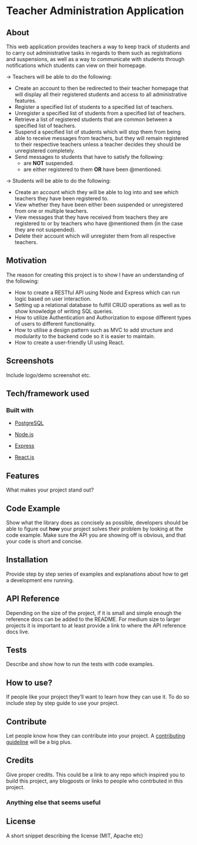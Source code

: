 # Teacher Administration Application

## About

This web application provides teachers a way to keep track of students and to carry out administrative tasks in regards to them such as registrations and suspensions, as well as a way to communicate with students through notifications which students can view on their homepage.

&#8594; Teachers will be able to do the following:

- Create an account to then be redirected to their teacher homepage that will display all their registered students and access to all administrative features.
- Register a specified list of students to a specified list of teachers.
- Unregister a specified list of students from a specified list of teachers.
- Retrieve a list of registered students that are common between a specified list of teachers.
- Suspend a specified list of students which will stop them from being able to receive messages from teachers, but they will remain registered to their respective teachers unless a teacher decides they should be unregistered completely.
- Send messages to students that have to satisfy the following:
  - are **NOT** suspended.
  - are either registered to them **OR** have been @mentioned.

&#8594; Students will be able to do the following:

- Create an account which they will be able to log into and see which teachers they have been registered to.
- View whether they have been either been suspended or unregistered from one or multiple teachers.
- View messages that they have received from teachers they are registered to or by teachers who have @mentioned them (in the case they are not suspended).
- Delete their account which will unregister them from all respective teachers.

## Motivation

The reason for creating this project is to show I have an understanding of the following:

- How to create a RESTful API using Node and Express which can run logic based on user interaction.
- Setting up a relational database to fulfill CRUD operations as well as to show knowledge of writing SQL queries.
- How to utilize Authentication and Authorization to expose different types of users to different functionality.
- How to utilise a design pattern such as MVC to add structure and modularity to the backend code so it is easier to maintain.
- How to create a user-friendly UI using React.

## Screenshots

Include logo/demo screenshot etc.

## Tech/framework used

### Built with

- [PostgreSQL](https://www.postgresql.org/)

- [Node.js](https://nodejs.org/en/)

- [Express](https://expressjs.com/)

- [React.js](https://reactjs.org/)

## Features

What makes your project stand out?

## Code Example

Show what the library does as concisely as possible, developers should be able to figure out **how** your project solves their problem by looking at the code example. Make sure the API you are showing off is obvious, and that your code is short and concise.

## Installation

Provide step by step series of examples and explanations about how to get a development env running.

## API Reference

Depending on the size of the project, if it is small and simple enough the reference docs can be added to the README. For medium size to larger projects it is important to at least provide a link to where the API reference docs live.

## Tests

Describe and show how to run the tests with code examples.

## How to use?

If people like your project they’ll want to learn how they can use it. To do so include step by step guide to use your project.

## Contribute

Let people know how they can contribute into your project. A [contributing guideline](https://github.com/zulip/zulip-electron/blob/master/CONTRIBUTING.md) will be a big plus.

## Credits

Give proper credits. This could be a link to any repo which inspired you to build this project, any blogposts or links to people who contrbuted in this project.

### Anything else that seems useful

## License

A short snippet describing the license (MIT, Apache etc)

<!-- MIT © [Yourname]() -->
